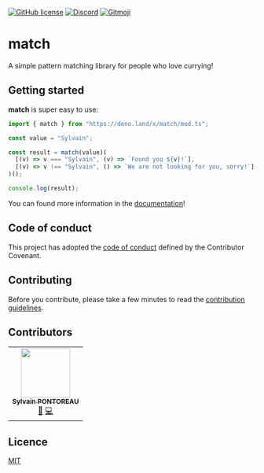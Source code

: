 [![GitHub license](https://img.shields.io/github/license/behaviorland/match?style=flat-square)](LICENSE)
[![Discord](https://img.shields.io/discord/820714341409095710?style=flat-square)](https://discord.gg/pqkZHKWMbU)
[![Gitmoji](https://img.shields.io/badge/gitmoji-%20😜%20😍-FFDD67.svg?style=flat-square)](https://gitmoji.dev)

# match

A simple pattern matching library for people who love currying!

## Getting started

**match** is super easy to use:

```typescript
import { match } from "https://deno.land/x/match/mod.ts";

const value = "Sylvain";

const result = match(value)(
  [(v) => v === "Sylvain", (v) => `Found you ${v}!`],
  [(v) => v !== "Sylvain", () => `We are not looking for you, sorry!`],
)();

console.log(result);
```

You can found more information in the [documentation](https://github.com/behaviorland/match/wiki/Documentation)!

## Code of conduct

This project has adopted the [code of conduct](CODE_OF_CONDUCT.md) defined by
the Contributor Covenant.

## Contributing

Before you contribute, please take a few minutes to read the
[contribution guidelines](https://github.com/behaviorland/match/wiki/Contribution-guidelines).

## Contributors

<!-- ALL-CONTRIBUTORS-LIST:START - Do not remove or modify this section -->
<!-- prettier-ignore-start -->
<!-- markdownlint-disable -->
<table>
  <tr>
    <td align="center"><a href="http://sylvain.pontoreau.com"><img src="https://avatars.githubusercontent.com/u/3357643?v=4?s=100" width="100px;" alt=""/><br /><sub><b>Sylvain PONTOREAU</b></sub></a><br /><a href="https://github.com/the-hipster-committers/denohavior/commits?author=spontoreau" title="Documentation">📖</a> <a href="https://github.com/the-hipster-committers/denohavior/commits?author=spontoreau" title="Code">💻</a></td>
  </tr>
</table>

<!-- markdownlint-restore -->
<!-- prettier-ignore-end -->

<!-- ALL-CONTRIBUTORS-LIST:END -->

## Licence

[MIT](LICENSE)
